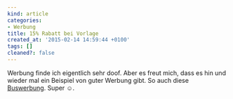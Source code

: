 ```yaml
---
kind: article
categories:
- Werbung
title: 15% Rabatt bei Vorlage
created_at: '2015-02-14 14:59:44 +0100'
tags: []
cleaned?: false
---
```


Werbung finde ich eigentlich sehr doof. Aber es freut mich, dass es hin
und wieder mal ein Beispiel von guter Werbung gibt. So auch diese
[Buswerbung](http://plasisent.org/wordpress/wp-content/uploads/20150214_132356_mr.jpg "15% Rabatt, wenn Sie diesen Bus vorlegen.").
Super ☺.

